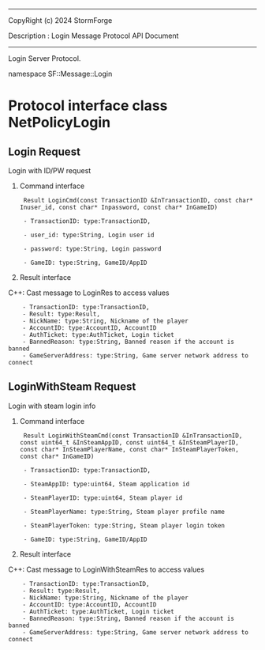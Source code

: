 ﻿***
 
 CopyRight (c) 2024 StormForge
 
 Description : Login Message Protocol API Document

***



Login Server Protocol.

namespace SF::Message::Login


# Protocol interface class NetPolicyLogin
## Login Request
Login with ID/PW request

1. Command interface

        Result LoginCmd(const TransactionID &InTransactionID, const char* Inuser_id, const char* Inpassword, const char* InGameID)

		- TransactionID: type:TransactionID, 

		- user_id: type:String, Login user id

		- password: type:String, Login password

		- GameID: type:String, GameID/AppID

2. Result interface

C++: Cast message to LoginRes to access values


		- TransactionID: type:TransactionID, 
		- Result: type:Result, 
		- NickName: type:String, Nickname of the player
		- AccountID: type:AccountID, AccountID
		- AuthTicket: type:AuthTicket, Login ticket
		- BannedReason: type:String, Banned reason if the account is banned
		- GameServerAddress: type:String, Game server network address to connect


## LoginWithSteam Request
Login with steam login info

1. Command interface

        Result LoginWithSteamCmd(const TransactionID &InTransactionID, const uint64_t &InSteamAppID, const uint64_t &InSteamPlayerID, const char* InSteamPlayerName, const char* InSteamPlayerToken, const char* InGameID)

		- TransactionID: type:TransactionID, 

		- SteamAppID: type:uint64, Steam application id

		- SteamPlayerID: type:uint64, Steam player id

		- SteamPlayerName: type:String, Steam player profile name

		- SteamPlayerToken: type:String, Steam player login token

		- GameID: type:String, GameID/AppID

2. Result interface

C++: Cast message to LoginWithSteamRes to access values


		- TransactionID: type:TransactionID, 
		- Result: type:Result, 
		- NickName: type:String, Nickname of the player
		- AccountID: type:AccountID, AccountID
		- AuthTicket: type:AuthTicket, Login ticket
		- BannedReason: type:String, Banned reason if the account is banned
		- GameServerAddress: type:String, Game server network address to connect








